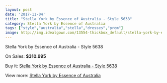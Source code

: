 ```yaml
---
layout: post
date: '2017-11-04'
title: "Stella York by Essence of Australia - Style 5638"
category: Stella York by Essence of Australia
tags: ["style","australia","stella","dresses","prom"]
image: http://img.idealgown.com/13554-thickbox_default/stella-york-by-essence-of-australia-style-5638.jpg
---
```

Stella York by Essence of Australia - Style 5638

On Sales: **$310.995**
<a href="https://www.idealgown.com/en/stella-york-by-essence-of-australia/5446-stella-york-by-essence-of-australia-style-5638.html"><amp-img layout="responsive" width="600" height="600" src="//img.idealgown.com/13554-thickbox_default/stella-york-by-essence-of-australia-style-5638.jpg" alt="Stella York by Essence of Australia - Style 5638 0" /></a>
<a href="https://www.idealgown.com/en/stella-york-by-essence-of-australia/5446-stella-york-by-essence-of-australia-style-5638.html"><amp-img layout="responsive" width="600" height="600" src="//img.idealgown.com/13555-thickbox_default/stella-york-by-essence-of-australia-style-5638.jpg" alt="Stella York by Essence of Australia - Style 5638 1" /></a>

Buy it: [Stella York by Essence of Australia - Style 5638](https://www.idealgown.com/en/stella-york-by-essence-of-australia/5446-stella-york-by-essence-of-australia-style-5638.html "Stella York by Essence of Australia - Style 5638")

View more: [Stella York by Essence of Australia](https://www.idealgown.com/en/79-stella-york-by-essence-of-australia "Stella York by Essence of Australia")